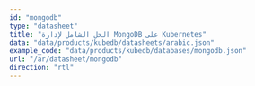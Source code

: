 ```yaml
---
id: "mongodb"
type: "datasheet"
title: "الحل الشامل لإدارة MongoDB على Kubernetes"
data: "data/products/kubedb/datasheets/arabic.json"
example_code: "data/products/kubedb/databases/mongodb.json"
url: "/ar/datasheet/mongodb"
direction: "rtl"
---
```

